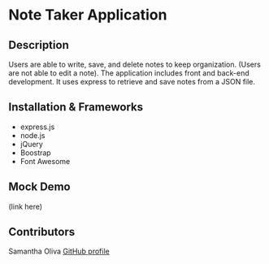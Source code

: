 # Note Taker Application

## Description
Users are able to write, save, and delete notes to keep organization. 
(Users are not able to edit a note). The application includes front and back-end development. 
It uses express to retrieve and save notes from a JSON file.

## Installation & Frameworks
* express.js
* node.js
* jQuery
* Boostrap 
* Font Awesome

## Mock Demo
(link here)

## Contributors
Samantha Oliva
[GitHub profile](https://github.com/oliva-sam)


